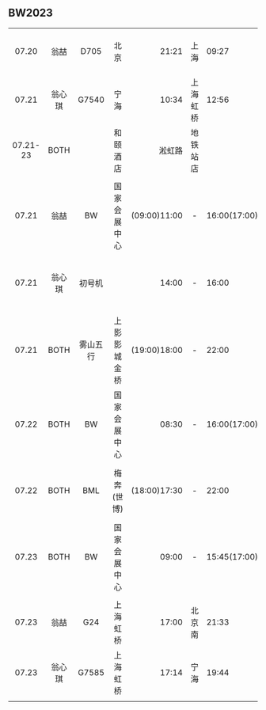 ## BW2023

|        |      |        |            |       |        |            |         |      |      |
| :----: | :--: | :----: | :--------: | ----: |  :--:  | :--------- | :-----: | :--: | :--: |
| 07.20  | 翁喆 |  D705  |    北京    | 21:21 |  上海  |      09:27 | 12车12上|  560 |      |
| 07.21  |翁心琪|  G7540 |    宁海    | 10:34 |上海虹桥|      12:56 | 02车05D |  170 |      |
|07.21-23| BOTH |        |  和颐酒店  | 淞虹路|地铁站店|            |         |  530 | 地铁30分钟 |
|        |      |        |            |       |        |            |         |      |      |
| 07.21  | 翁喆 |   BW   |国家会展中心|(09:00)11:00| - |16:00(17:00)| 代理人×1|  330 | 地铁30分钟 |
| 07.21  |翁心琪| 初号机 |            | 14:00      | - |      16:00 |         |      | 地铁1小时15分钟 |
| 07.21  | BOTH |雾山五行|上影影城金桥|(19:00)18:00| - |      22:00 |         |      | 地铁1小时15分钟 |
| 07.22  | BOTH |   BW   |国家会展中心| 08:30      | - |16:00(17:00)| VIP票×2 | 1180 | 地铁30分钟 |
| 07.22  | BOTH |   BML  | 梅奔(世博) |(18:00)17:30| - |      22:00 | A级票×2 | 2560 | BW-BML地铁1小时 |
| 07.23  | BOTH |   BW   |国家会展中心| 09:00      | - |15:45(17:00)| 方舟票×2|  660 | 走到虹桥30分钟 |
|        |      |        |            |       |        |            |         |      |      |
| 07.23  | 翁喆 |  G24   |  上海虹桥  | 17:00 | 北京南 |      21:33 | 04车13F |  660 |      |
| 07.23  |翁心琪|  G7585 |  上海虹桥  | 17:14 |  宁海  |      19:44 | 02车14D |  170 |      |
|        |      |        |            |       |        |            |         |      |      |
